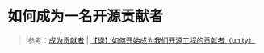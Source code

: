 <!--
 * @Description: 如何成为一名开源贡献者
 * @Date: 2019-09-04 23:07:36
 * @LastEditors: phoebus
 * @LastEditTime: 2019-09-04 23:16:15
 -->
# 如何成为一名开源贡献者



> 参考：[成为贡献者](https://macacajs.github.io/zh/guide/contributing.html#%E5%89%8D%E8%A8%80) | [【译】如何开始成为我们开源工程的贡献者（unity）](https://gameinstitute.qq.com/community/detail/105150)
